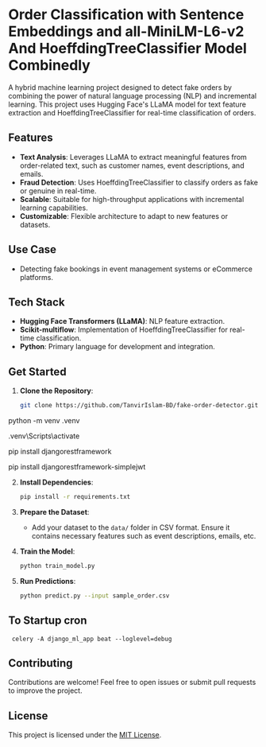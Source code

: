 # Order Classification with Sentence Embeddings and all-MiniLM-L6-v2 And HoeffdingTreeClassifier Model Combinedly

A hybrid machine learning project designed to detect fake orders by combining the power of natural language processing (NLP) and incremental learning. This project uses Hugging Face's LLaMA model for text feature extraction and HoeffdingTreeClassifier for real-time classification of orders.

## Features

- **Text Analysis**: Leverages LLaMA to extract meaningful features from order-related text, such as customer names, event descriptions, and emails.
- **Fraud Detection**: Uses HoeffdingTreeClassifier to classify orders as fake or genuine in real-time.
- **Scalable**: Suitable for high-throughput applications with incremental learning capabilities.
- **Customizable**: Flexible architecture to adapt to new features or datasets.

## Use Case

- Detecting fake bookings in event management systems or eCommerce platforms.

## Tech Stack

- **Hugging Face Transformers (LLaMA)**: NLP feature extraction.
- **Scikit-multiflow**: Implementation of HoeffdingTreeClassifier for real-time classification.
- **Python**: Primary language for development and integration.

## Get Started

1. **Clone the Repository**:
   ```bash
   git clone https://github.com/TanvirIslam-BD/fake-order-detector.git
   
   ```
   
python -m venv .venv

.venv\Scripts\activate

pip install djangorestframework

pip install djangorestframework-simplejwt



2. **Install Dependencies**:
   ```bash
   pip install -r requirements.txt
   ```

3. **Prepare the Dataset**:
   - Add your dataset to the `data/` folder in CSV format. Ensure it contains necessary features such as event descriptions, emails, etc.

4. **Train the Model**:
   ```bash
   python train_model.py
   ```

5. **Run Predictions**:
   ```bash
   python predict.py --input sample_order.csv
   ```


## To Startup cron
```
 celery -A django_ml_app beat --loglevel=debug

```

## Contributing

Contributions are welcome! Feel free to open issues or submit pull requests to improve the project.

## License

This project is licensed under the [MIT License](LICENSE).


